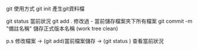git 使用方式
git init 產生git資料檔


git status 當前狀況 
git add . 修改過 - 當前儲存檔案夾下所有檔案
git commit -m "備註名稱" 儲存正式版本名稱 (work tree clean)

p.s 修改檔案 -> (git add)當前檔案儲存 -> (git status ) 查看當前狀況